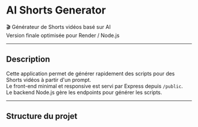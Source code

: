 # AI Shorts Generator

🎬 Générateur de Shorts vidéos basé sur AI  
Version finale optimisée pour Render / Node.js

---

## Description

Cette application permet de générer rapidement des scripts pour des Shorts vidéos à partir d'un prompt.  
Le front-end minimal et responsive est servi par Express depuis `/public`.  
Le backend Node.js gère les endpoints pour générer les scripts.

---

## Structure du projet

